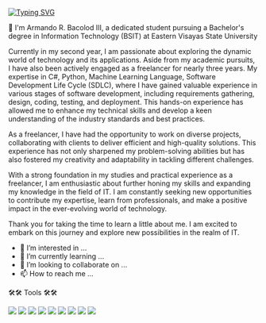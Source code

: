 <a href="https://git.io/typing-svg"><img src="https://readme-typing-svg.demolab.com?font=Fira+Code&pause=1000&color=3CB1E8F5&width=435&lines=Software+Developer;C-Sharp+Developer;Machine+Learning+Language;Software+Development+Lifecycle" alt="Typing SVG" /></a>

👋 I'm Armando R. Bacolod III, a dedicated student pursuing a Bachelor's degree in Information Technology (BSIT) at Eastern Visayas State University

Currently in my second year, I am passionate about exploring the dynamic world of technology and its applications. Aside from my academic pursuits, I have also been actively engaged as a freelancer for nearly three years. My expertise in C#, Python, Machine Learning Language, Software Development Life Cycle (SDLC), where I have gained valuable experience in various stages of software development, including requirements gathering, design, coding, testing, and deployment. This hands-on experience has allowed me to enhance my technical skills and develop a keen understanding of the industry standards and best practices.

As a freelancer, I have had the opportunity to work on diverse projects, collaborating with clients to deliver efficient and high-quality solutions. This experience has not only sharpened my problem-solving abilities but has also fostered my creativity and adaptability in tackling different challenges.

With a strong foundation in my studies and practical experience as a freelancer, I am enthusiastic about further honing my skills and expanding my knowledge in the field of IT. I am constantly seeking new opportunities to contribute my expertise, learn from professionals, and make a positive impact in the ever-evolving world of technology.

Thank you for taking the time to learn a little about me. I am excited to embark on this journey and explore new possibilities in the realm of IT.

- 👀 I’m interested in ...
- 🌱 I’m currently learning ...
- 💞️ I’m looking to collaborate on ...
- 📫 How to reach me ...


🛠️🛠️ Tools 🛠️🛠️

<a target="_blank" rel="noopener noreferrer nofollow" href="https://blog.hubspot.com/blog/tabid/6307/bid/5847/a-marketer-s-guide-to-html5.aspx"><img src="https://camo.githubusercontent.com/a7adeb0ee2455d036627b959e80ef017a57d5e4716ce757c2b64c160951f91b4/68747470733a2f2f696d672e736869656c64732e696f2f62616467652f68746d6c352d6f72616e67653f7374796c653d666f722d7468652d6261646765266c6f676f3d68746d6c35266c6162656c436f6c6f723d6f72616e6765266c6f676f436f6c6f723d7768697465" data-canonical-src="https://img.shields.io/badge/html5-orange?style=for-the-badge&amp;logo=html5&amp;labelColor=orange&amp;logoColor=white" style="max-width: 100%;"></a>
<a target="_blank" rel="noopener noreferrer nofollow" href=" https://www.pluralsight.com/paths/javascript-core-language"><img src="https://camo.githubusercontent.com/87f177c2f9abd335d4613762f4475ce18d51685fe171d71a2ddcdd5a0c324425/68747470733a2f2f696d672e736869656c64732e696f2f62616467652f4a6176617363726970742d677261793f7374796c653d666f722d7468652d6261646765266c6f676f3d6a617661736372697074266c6162656c436f6c6f723d67726179" data-canonical-src="https://img.shields.io/badge/Javascript-gray?style=for-the-badge&amp;logo=javascript&amp;labelColor=gray" style="max-width: 100%;"></a>
<a target="_blank" rel="noopener noreferrer nofollow" href="https://www.tutorialspoint.com/css/css3_tutorial.htm"><img src="https://camo.githubusercontent.com/86ca395149a37e75fc2583b73418a9a7745ffc59718f6198a05c6f92cba865d5/68747470733a2f2f696d672e736869656c64732e696f2f62616467652f637373332d626c75653f7374796c653d666f722d7468652d6261646765266c6f676f3d63737333266c6162656c436f6c6f723d626c7565266c6f676f436f6c6f723d7768697465" data-canonical-src="https://img.shields.io/badge/css3-blue?style=for-the-badge&amp;logo=css3&amp;labelColor=blue&amp;logoColor=white" style="max-width: 100%;"></a>
<a target="_blank" rel="noopener noreferrer nofollow" href="https://getbootstrap.com/"><img src="https://camo.githubusercontent.com/a9f53a53f184f5c6c2ae44b265f3a61ed758220d946f0c8b3d0b3222d8cc3c31/68747470733a2f2f696d672e736869656c64732e696f2f62616467652f626f6f7473747261702d707572706c653f7374796c653d666f722d7468652d6261646765266c6f676f3d626f6f747374726170266c6162656c436f6c6f723d707572706c65266c6f676f436f6c6f723d7768697465" data-canonical-src="https://img.shields.io/badge/bootstrap-purple?style=for-the-badge&amp;logo=bootstrap&amp;labelColor=purple&amp;logoColor=white" style="max-width: 100%;"></a>
<a target="_blank" rel="noopener noreferrer nofollow" href="https://www.python.org/"><img src="https://camo.githubusercontent.com/7e03408a5196aff5b71f46030e83e7ed1fd7a3aad97f4bb29a7bb50d3d03f14b/68747470733a2f2f696d672e736869656c64732e696f2f62616467652f707974686f6e2d6461726b677265656e3f7374796c653d666f722d7468652d6261646765266c6f676f3d707974686f6e266c6162656c436f6c6f723d6461726b677265656e266c6f676f436f6c6f723d7768697465" data-canonical-src="https://img.shields.io/badge/python-darkgreen?style=for-the-badge&amp;logo=python&amp;labelColor=darkgreen&amp;logoColor=white" style="max-width: 100%;"></a>
<a target="_blank" rel="noopener noreferrer nofollow" href="https://www.w3schools.com/c/c_intro.php"><img src="https://camo.githubusercontent.com/e450e91abad0ce84da63a81d405d41d2821b8b2326e3d3de3faeb43bd06ac9b6/68747470733a2f2f696d672e736869656c64732e696f2f62616467652f432f432b2b2d677261793f7374796c653d666f722d7468652d6261646765266c6f676f3d63266c6162656c436f6c6f723d67726179266c6f676f436f6c6f723d7768697465" data-canonical-src="https://img.shields.io/badge/C/C++-gray?style=for-the-badge&amp;logo=c&amp;labelColor=gray&amp;logoColor=white" style="max-width: 100%;"></a>
<a target="_blank" rel="noopener noreferrer nofollow" href="https://code.visualstudio.com/"><img src="https://camo.githubusercontent.com/341c4ae34a42aae223b9e56907e30ec295cdb917fd58579b6ab56b72cb0c317a/68747470733a2f2f696d672e736869656c64732e696f2f62616467652f767320636f64652d3030373864373f7374796c653d666f722d7468652d6261646765266c6f676f3d76697375616c2d73747564696f2d636f6465266c6162656c436f6c6f723d303037386437" data-canonical-src="https://img.shields.io/badge/vs code-0078d7?style=for-the-badge&amp;logo=visual-studio-code&amp;labelColor=0078d7" style="max-width: 100%;"></a>
<a target="_blank" rel="noopener noreferrer nofollow" href="https://git-scm.com/"><img src="https://camo.githubusercontent.com/cc123454d3ac074b5112a3e487e1459dfb131be29647a049ace67abb111b7635/68747470733a2f2f696d672e736869656c64732e696f2f62616467652f6769742d6637373332303f7374796c653d666f722d7468652d6261646765266c6f676f3d676974266c6162656c436f6c6f723d663737333230266c6f676f436f6c6f723d7768697465" data-canonical-src="https://img.shields.io/badge/git-f77320?style=for-the-badge&amp;logo=git&amp;labelColor=f77320&amp;logoColor=white" style="max-width: 100%;"></a>
<a target="_blank" rel="noopener noreferrer nofollow" href="https://www.mysql.com/"><img src="https://camo.githubusercontent.com/39486093914f07d66fdda2affa8d83ec6c4db2487971c164f0d8bf32335694f6/68747470733a2f2f696d672e736869656c64732e696f2f62616467652f4d7953514c2d3066383738333f7374796c653d666f722d7468652d6261646765266c6f676f3d6d7973716c266c6162656c436f6c6f723d306638373833266c6f676f436f6c6f723d7768697465" data-canonical-src="https://img.shields.io/badge/MySQL-0f8783?style=for-the-badge&amp;logo=mysql&amp;labelColor=0f8783&amp;logoColor=white" style="max-width: 100%;"></a>

